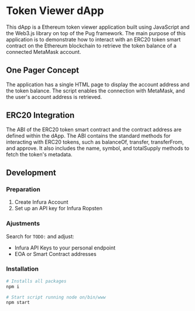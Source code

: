 # Token Viewer dApp

This dApp is a Ethereum token viewer application built using JavaScript and the Web3.js library on top of the Pug framework. The main purpose of this application is to demonstrate how to interact with an ERC20 token smart contract on the Ethereum blockchain to retrieve the token balance of a connected MetaMask account.

## One Pager Concept

The application has a single HTML page to display the account address and the token balance. The script enables the connection with MetaMask, and the user's account address is retrieved.

## ERC20 Integration

The ABI of the ERC20 token smart contract and the contract address are defined within the dApp. The ABI contains the standard methods for interacting with ERC20 tokens, such as balanceOf, transfer, transferFrom, and approve. It also includes the name, symbol, and totalSupply methods to fetch the token's metadata.

## Development

### Preparation

1. Create Infura Account
2. Set up an API key for Infura Ropsten

### Ajustments

Search for `TODO:` and adjust:

- Infura API Keys to your personal endpoint
- EOA or Smart Contract addresses

### Installation

```bash
# Installs all packages
npm i

# Start script running node on/bin/www
npm start
```
